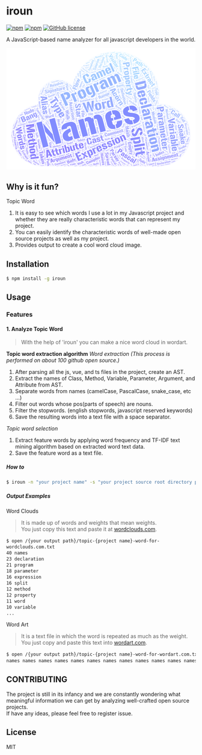 # iroun
[![npm](https://img.shields.io/npm/v/iroun.svg)](https://www.npmjs.com/package/iroun)
[![npm](https://img.shields.io/npm/dt/iroun.svg)](https://www.npmjs.com/package/iroun)
[![GitHub license](https://img.shields.io/github/license/pistis/iroun.svg)](https://github.com/pistis/iroun/blob/master/LICENSE)

A JavaScript-based name analyzer for all javascript developers in the world.  

![iroun-word-art-0.2.0](./resources/image/iroun-word-art-0.2.0.png)

## Why is it fun?

Topic Word  
1. It is easy to see which words I use a lot in my Javascript project and whether they are really characteristic words that can represent my project.  
2. You can easily identify the characteristic words of well-made open source projects as well as my project.  
3. Provides output to create a cool word cloud image.  

## Installation
```bash
$ npm install -g iroun
```

## Usage
### Features
#### 1. Analyze Topic Word
> With the help of 'iroun' you can make a nice word cloud in wordart.

**Topic word extraction algorithm**
*Word extraction (This process is performed on about 100 github open source.)*
1. After parsing all the js, vue, and ts files in the project, create an AST.
2. Extract the names of Class, Method, Variable, Parameter, Argument, and Attribute from AST.
3. Separate words from names (camelCase, PascalCase, snake_case, etc ...)
4. Filter out words whose pos(parts of speech) are nouns.
5. Filter the stopwords. (english stopwords, javascript reserved keywords)
6. Save the resulting words into a text file with a space separator.

*Topic word selection*
1. Extract feature words by applying word frequency and TF-IDF text mining algorithm based on extracted word text data.
2. Save the feature word as a text file.

##### How to
```bash
$ iroun -n "your project name" -s "your project source root directory path" -o "your output directory path"
```

##### Output Examples
Word Clouds
> It is made up of words and weights that mean weights.  
> You just copy this text and paste it at [wordclouds.com](https://www.wordclouds.com/).  

```
$ open /{your output path}/topic-{project name}-word-for-wordclouds.com.txt
40 names
23 declaration
21 program
18 parameter
16 expression
16 split
12 method
12 property
11 word
10 variable
...
```

Word Art
> It is a text file in which the word is repeated as much as the weight.  
> You just copy and paste this text into [wordart.com](https://wordart.com/).  

```bash
$ open /{your output path}/topic-{project name}-word-for-wordart.com.txt
names names names names names names names names names names names names names names names names names names names names names names names names names names names names names names names names names names names names names names names names declaration declaration declaration declaration declaration declaration declaration declaration declaration declaration declaration declaration declaration declaration declaration declaration declaration declaration declaration declaration declaration declaration declaration program program program program program program program program program program program program program program program program program program program .....
```

## CONTRIBUTING
The project is still in its infancy and we are constantly wondering what meaningful information we can get by analyzing well-crafted open source projects.  
If have any ideas, please feel free to register issue.  

## License

  MIT
